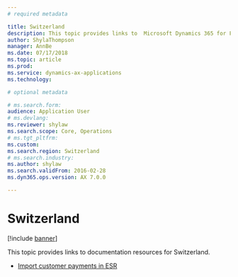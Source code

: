 ```yaml
---
# required metadata

title: Switzerland
description: This topic provides links to  Microsoft Dynamics 365 for Finance and Operations documentation resources for Switzerland. 
author: ShylaThompson
manager: AnnBe
ms.date: 07/17/2018
ms.topic: article
ms.prod: 
ms.service: dynamics-ax-applications
ms.technology: 

# optional metadata

# ms.search.form: 
audience: Application User
# ms.devlang: 
ms.reviewer: shylaw
ms.search.scope: Core, Operations
# ms.tgt_pltfrm: 
ms.custom: 
ms.search.region: Switzerland
# ms.search.industry: 
ms.author: shylaw
ms.search.validFrom: 2016-02-28
ms.dyn365.ops.version: AX 7.0.0

---
```


# Switzerland 

[!include [banner](../includes/banner.md)]

This topic provides links to documentation resources for Switzerland. 

- [Import customer payments in ESR](emea-che-esr-customer-payments-import.md)
